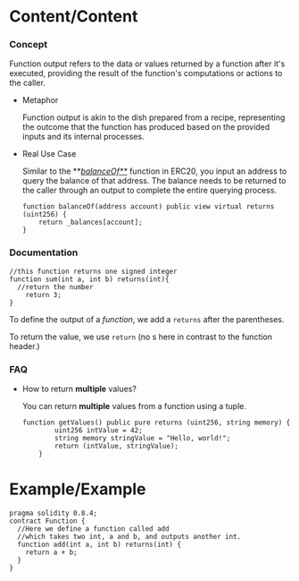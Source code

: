 # Content/Content

### Concept

Function output refers to the data or values returned by a function after it's executed, providing the result of the function's computations or actions to the caller.

- Metaphor
    
    Function output is akin to the dish prepared from a recipe, representing the outcome that the function has produced based on the provided inputs and its internal processes.
    
- Real Use Case
    
    Similar to the ***[balanceOf**](https://github.com/OpenZeppelin/openzeppelin-contracts/blob/8186c07a83c09046c6fbaa90a035ee47e4d7d785/contracts/token/ERC20/ERC20.sol#L106-L108)* function in ERC20, you input an address to query the balance of that address. The balance needs to be returned to the caller through an output to complete the entire querying process.
    
    ```solidity
    function balanceOf(address account) public view virtual returns (uint256) {
        return _balances[account];
    }
    ```
    

### Documentation

```solidity
//this function returns one signed integer 
function sum(int a, int b) returns(int){
  //return the number
	return 3;
}
```

To define the output of a *function*, we add a `returns` after the parentheses. 

To return the value, we use `return` (no s here in contrast to the function header.) 

### FAQ

- How to return **multiple** values?
    
    You can return **multiple** values from a function using a tuple.
    
    ```solidity
    function getValues() public pure returns (uint256, string memory) {
            uint256 intValue = 42;
            string memory stringValue = "Hello, world!";
            return (intValue, stringValue);
        }
    ```
    

# Example/Example

```solidity
pragma solidity 0.8.4;
contract Function {
  //Here we define a function called add
  //which takes two int, a and b, and outputs another int.
  function add(int a, int b) returns(int) {
    return a + b;
  }
}
```
